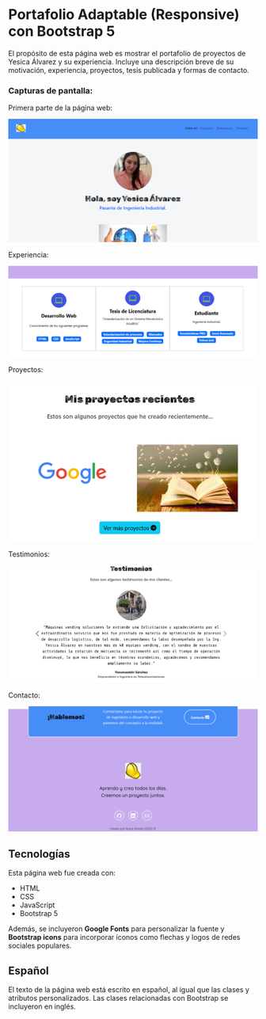 # Portafolio Adaptable (Responsive) con Bootstrap 5

El propósito de esta página web es mostrar el portafolio de proyectos de Yesica Álvarez y su experiencia. Incluye una descripción breve de su motivación, experiencia, proyectos, tesis publicada y formas de contacto. 


### Capturas de pantalla:

Primera parte de la página web:

![Primera parte de la página web](imagenes/1raparte.png)

Experiencia:

![Experiencia](imagenes/2daparte.png)

Proyectos:

![Proyectos](imagenes/3raparte.png)

Testimonios:

![Testimonios](imagenes/4taparte.png)

Contacto:

![Contacto](imagenes/5taparte.png)

## Tecnologías

Esta página web fue creada con:

* HTML
* CSS
* JavaScript 
* Bootstrap 5

Además, se incluyeron **Google Fonts** para personalizar la fuente y **Bootstrap icons** para incorporar íconos como flechas y logos de redes sociales populares. 

## Español

El texto de la página web está escrito en español, al igual que las clases y atributos personalizados. Las clases relacionadas con Bootstrap se incluyeron en inglés.




